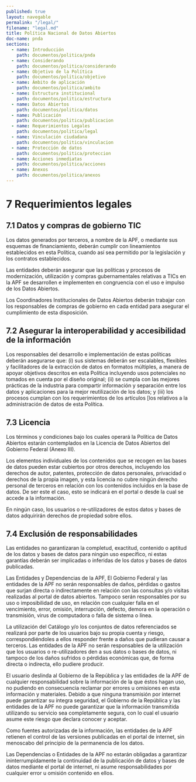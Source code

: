 ```yaml
---
published: true
layout: navegable
permalink: "/legal/"
filename: "legal.md"
title: Política Nacional de Datos Abiertos
doc-name: pnda
sections:
  - name: Introducción
    path: documentos/politica/pnda
  - name: Considerando
    path: documentos/politica/considerando
  - name: Objetivo de la Política
    path: documentos/politica/objetivo
  - name: Ámbito de aplicación
    path: documentos/politica/ambito
  - name: Estructura institucional
    path: documentos/politica/estructura
  - name: Datos Abiertos
    path: documentos/politica/datos
  - name: Publicación
    path: documentos/politica/publicacion
  - name: Requerimientos Legales
    path: documentos/politica/legal
  - name: Vinculación ciudadana
    path: documentos/politica/vinculacion
  - name: Protección de datos
    path: documentos/politica/proteccion
  - name: Acciones inmediatas
    path: documentos/politica/acciones
  - name: Anexos
    path: documentos/politica/anexos
---
```


# 7  Requerimientos legales

## 7.1  Datos y compras de gobierno TIC

Los datos generados por terceros, a nombre de la APF, o mediante sus esquemas de financiamiento, deberán cumplir con lineamientos
establecidos en esta Política, cuando así sea permitido por la legislación y los contratos establecidos.

Las entidades deberán asegurar que las políticas y procesos de modernización, utilización y compras gubernamentales relativas a TICs
en la APF se desarrollen e implementen en congruencia con el uso e impulso de los Datos Abiertos.

Los Coordinadores Institucionales de Datos Abiertos deberán trabajar con los responsables de compras de gobierno en cada entidad para
asegurar el cumplimiento de esta disposición.


## 7.2  Asegurar la interoperabilidad y accesibilidad de la información   

Los responsables del desarrollo e implementación de estas políticas deberán asegurarse que: (i) sus sistemas deberán ser escalables,
flexibles y facilitadores de la extracción de datos en formatos múltiples, a manera de apoyar objetivos descritos en esta Política
incluyendo usos potenciales no tomados en cuenta por el diseño original; (ii) se cumpla con las mejores prácticas de la industria para
compartir información y separación entre los datos y aplicaciones para la mejor reutilización de los datos; y (iii) los procesos cumplan
con los requerimientos de los artículos [los relativos a la administración de datos de esta Política.


## 7.3  Licencia

Los términos y condiciones bajo los cuales operará la Política de Datos Abiertos estarán contemplados en la Licencia de Datos Abiertos
del Gobierno Federal (Anexo III).

Los elementos individuales de los contenidos que se recogen en  las bases de datos pueden estar cubiertos por otros derechos, incluyendo
los derechos de autor, patentes, protección de datos personales, privacidad o derechos de la propia imagen, y esta licencia no cubre
ningún derecho personal de terceros en relación con los contenidos incluidos en la base de datos. De ser este el caso, esto se indicará
en el portal o desde la cual se accede a la  información.

En ningún caso, los usuarios o re-utilizadores de estos datos y bases de datos adquirirán derechos de propiedad sobre ellos.




## 7.4  Exclusión de responsabilidades

Las entidades no garantizaran la completud, exactitud, contenido o aptitud de los datos y bases de datos para ningún uso específico,
ni estas garantías deberán ser implicadas o inferidas de los datos y bases de datos publicadas.

Las Entidades y Dependencias de la APF, El Gobierno Federal y las entidades de la APF no serán responsables de daños, pérdidas o gastos
que surjan directa o indirectamente en relación con las consultas y/o visitas realizadas al portal de datos abiertos. Tampoco serán
responsables por su uso o imposibilidad de uso, en relación con cualquier falla en el vencimiento, error, omisión, interrupción, defecto,
demora en la operación o transmisión, virus de computadora o falla de sistema o línea.

La utilización del Catálogo y/o los conjuntos de datos referenciados se realizará por parte de los usuarios bajo su propia cuenta
y riesgo, correspondiéndoles a ellos responder frente a daños que pudieran causar a terceros. Las entidades de la APF no serán
responsables de la utilización que los usuarios o re-utilizadores den a sus datos o bases de datos, ni tampoco de los daños sufridos
o pérdidas económicas que, de forma directa o indirecta, ello pudiere producir.

El usuario deslinda al Gobierno de la República y las entidades de la APF de cualquier responsabilidad sobre la información de la que
éstos hagan uso, no pudiendo en consecuencia reclamar por errores u omisiones en esta información y materiales. Debido a que ninguna
transmisión por internet puede garantizar su íntegra seguridad, el Gobierno de la República y las entidades de la APF no puede garantizar
que la información transmitida utilizando su servicio sea completamente segura, con lo cual el usuario asume este riesgo que declara
conocer y aceptar.

Como fuentes autorizadas de la información, las entidades de la APF retienen el control de las versiones publicadas en el portal de
internet, sin menoscabo del principio de la permanencia de los datos.

Las Dependencias o Entidades de la APF no estarán obligadas a garantizar ininterrumpidamente la continuidad de la publicación de
datos y bases de datos mediante el portal de internet, ni asume responsabilidades por cualquier error u omisión contenido en ellos.


